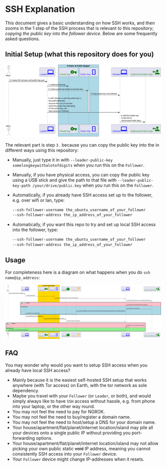 # SSH Explanation

This document gives a basic understanding on how SSH works, and then zooms in
the 1 step of the SSH process that is relevant to this repository; *copying
the public key into the follower device*. Below are some frequently asked questions.

## Initial Setup (what this repository does for you)

![alt-text-2](visual/setup.png "Initial Setup")

The relevant part is step `3.` because you can copy the public key into the
in different ways using this repository:

- Manually, just type it in with `--leader-public-key somelongkeywithalotofdigits`
  when you run this on the `Follower`.

- Manually, if you have physical access, you can copy the public key using a
  USB stick and give the path to that file with
  `--leader-public-key-path /your/drive/public.key` when you run this on
  the `Follower`.

- Automatically, if you already have SSH access set up to the follower, e.g.
  over wifi or lan, type:

  ```sh
  --ssh-follower-username the_ubuntu_username_of_your_follower
  --ssh-follower-address the_ip_address_of_your_follower
  ```

- Automatically, if you want this repo to try and set up local SSH access
  into the follower, type:

  ```sh
  --ssh-follower-username the_ubuntu_username_of_your_follower
  --ssh-follower-address the_ip_address_of_your_follower
  ```

## Usage

For completeness here is a diagram on what happens when you do `ssh name@ip_address`:

![alt-text-2](visual/usage.png "Usage")

## FAQ

You may wonder why would you want to setup SSH access when you already have
local SSH access?

- Mainly because it is the easiest self-hosted SSH setup that works anywhere
  (with Tor access) on Earth, with the tor network as sole dependency.
- Maybe you travel with your `Follower` (or `Leader`, or both), and would
  simply always like to have `SSH` access without hassle, e.g. from phone into
  your laptop, or the other way round.
- You may not feel the need to pay for NGROK.
- You may not feel the need to buy/register a domain name.
- You may not feel the need to host/setup a DNS for your domain name.
- Your house/apartment/flat/planet/internet location/island may pile all your
  devices onto a single public IP without providing you port-forwarding options.
- Your house/apartment/flat/planet/internet location/island may not allow
  picking your own public static ~~void~~ IP address, meaning you cannot
  consistently SSH access into your `Follower` device.
- Your `Follower` device might change IP-addresses when it resets.
